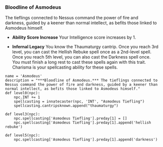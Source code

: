 ### Bloodline of Asmodeus
The tieflings connected to Nessus command the power of fire and darkness, guided by a keener than normal intellect, as befits those linked to Asmodeus himself.

* **Ability Score Increase** Your Intelligence score increases by 1.

* **Infernal Legacy** You know the Thaumaturgy cantrip. Once you reach 3rd level, you can cast the Hellish Rebuke spell once as a 2nd-level spell. Once you reach 5th level, you can also cast the Darkness spell once. You must finish a long rest to cast these spells again with this trait. Charisma is your spellcasting ability for these spells.

```
name = 'Asmodeus'
description = "***Bloodline of Asmodeus.*** The tieflings connected to Nessus command the power of fire and darkness, guided by a keener than normal intellect, as befits those linked to Asmodeus himself."
def level0(npc):
    npc.INT += 1
    spellcasting = innatecaster(npc, 'INT', "Asmodeus Tiefling")
    spellcasting.cantripsknown.append("thaumaturgy")

def level3(npc):
    npc.spellcasting['Asmodeus Tiefling'].preday[1] = []
    npc.spellcasting['Asmodeus Tiefling'].preday[1].append('hellish rebuke')

def level5(npc):
    npc.spellcasting['Asmodeus Tiefling'].preday[1].append('darkness')
```
